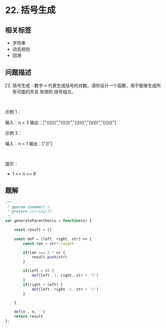 
# 22. 括号生成

## 相关标签

- 字符串
- 动态规划
- 回溯

## 问题描述 

22. 括号生成 - 数字 n 代表生成括号的对数，请你设计一个函数，用于能够生成所有可能的并且 有效的 括号组合。

 

示例 1：


输入：n = 3
输出：["((()))","(()())","(())()","()(())","()()()"]


示例 2：


输入：n = 1
输出：["()"]


 

提示：

 * 1 <= n <= 8

## 题解


```ts
/**
 * @param {number} n
 * @return {string[]}
 */
var generateParenthesis = function(n) {

    const result = []
    
    const def = (left, right, str) => {
        const len = str?.length

        if(len === 2 * n) {
            result.push(str)
        }

        if(left > 0) {
            def(left -1, right, str + '(')
        }  
        if(right > left) {
            def(left, right -1, str + ')')
        }

    }

    def(n , n, '')
    return result
};
````